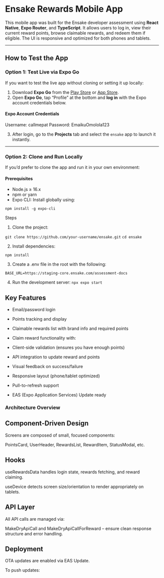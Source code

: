 # Ensake Rewards Mobile App

This mobile app was built for the Ensake developer assessment using **React Native**, **Expo Router**, and **TypeScript**. It allows users to log in, view their current reward points, browse claimable rewards, and redeem them if eligible. The UI is responsive and optimized for both phones and tablets.

---

## How to Test the App

### Option 1: Test Live via Expo Go

If you want to test the live app without cloning or setting it up locally:

1. Download **Expo Go** from the [Play Store](https://play.google.com/store/apps/details?id=host.exp.exponent) or [App Store](https://apps.apple.com/app/expo-go/id982107779).
2. Open **Expo Go**, tap “Profile” at the bottom and **log in** with the Expo account credentials below.

#### Expo Account Credentials
Username: callmepat
Password: EmaikuOmolola123


3. After login, go to the **Projects** tab and select the `ensake` app to launch it instantly.

---

### Option 2: Clone and Run Locally

If you’d prefer to clone the app and run it in your own environment:

#### Prerequisites

- Node.js ≥ 16.x
- npm or yarn
- Expo CLI: Install globally using:

```npm install -g expo-cli```

Steps

1. Clone the project:

```git clone https://github.com/your-username/ensake.git```
```cd ensake```

2. Install dependencies:

```npm install```

3. Create a .env file in the root with the following:

```BASE_URL=https://staging-core.ensake.com/assessment-docs```

4. Run the development server:
```npx expo start```


## Key Features
- Email/password login

- Points tracking and display

- Claimable rewards list with brand info and required points

- Claim reward functionality with:

- Client-side validation (ensures you have enough points)

- API integration to update reward and points

- Visual feedback on success/failure

- Responsive layout (phone/tablet optimized)

- Pull-to-refresh support

- EAS (Expo Application Services) Update ready

### Architecture Overview
## Component-Driven Design
Screens are composed of small, focused components:

PointsCard, UserHeader, RewardsList, RewardItem, StatusModal, etc.

## Hooks
useRewardsData handles login state, rewards fetching, and reward claiming.

useDevice detects screen size/orientation to render appropriately on tablets.

## API Layer
All API calls are managed via:

MakeDryApiCall and MakeDryApiCallForReward – ensure clean response structure and error handling.

## Deployment
OTA updates are enabled via EAS Update.

To push updates:


